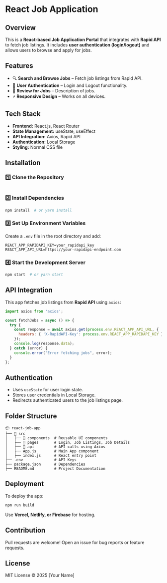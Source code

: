 # React Job Application

## Overview
This is a **React-based Job Application Portal** that integrates with **Rapid API** to fetch job listings. It includes **user authentication (login/logout)** and allows users to browse and apply for jobs.

## Features
- 🔍 **Search and Browse Jobs** – Fetch job listings from Rapid API.
- 👤 **User Authentication** – Login and Logout functionality.
- 📝 **Review for Jobs** – Description of jobs.
- ⚡ **Responsive Design** – Works on all devices.

## Tech Stack
- **Frontend:** React.js, React Router
- **State Management:** useState, useEffect
- **API Integration:** Axios, Rapid API
- **Authentication:** Local Storage 
- **Styling:** Normal CSS file

## Installation

### 1️⃣ Clone the Repository
```sh

```

### 2️⃣ Install Dependencies
```sh
npm install  # or yarn install
```

### 3️⃣ Set Up Environment Variables
Create a `.env` file in the root directory and add:
```env
REACT_APP_RAPIDAPI_KEY=your_rapidapi_key
REACT_APP_API_URL=https://your-rapidapi-endpoint.com
```

### 4️⃣ Start the Development Server
```sh
npm start  # or yarn start
```

## API Integration
This app fetches job listings from **Rapid API** using `axios`:
```js
import axios from 'axios';

const fetchJobs = async () => {
  try {
    const response = await axios.get(process.env.REACT_APP_API_URL, {
      headers: { 'X-RapidAPI-Key': process.env.REACT_APP_RAPIDAPI_KEY }
    });
    console.log(response.data);
  } catch (error) {
    console.error("Error fetching jobs", error);
  }
};
```

## Authentication
- Uses `useState` for user login state.
- Stores user credentials in Local Storage.
- Redirects authenticated users to the job listings page.

## Folder Structure
```
📦 react-job-app
├── 📂 src
│   ├── 📂 components  # Reusable UI components
│   ├── 📂 pages       # Login, Job Listings, Job Details
│   ├── 📂 api         # API calls using Axios
│   ├── App.js        # Main App component
│   ├── index.js      # React entry point
├── .env              # API Keys
├── package.json      # Dependencies
├── README.md         # Project Documentation
```

## Deployment
To deploy the app:
```sh
npm run build
```
Use **Vercel, Netlify, or Firebase** for hosting.

## Contribution
Pull requests are welcome! Open an issue for bug reports or feature requests.

## License
MIT License © 2025 [Your Name]


